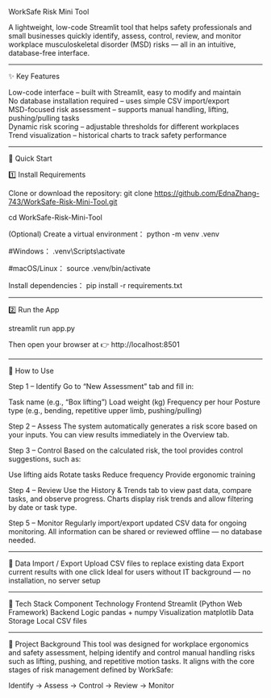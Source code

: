 WorkSafe Risk Mini Tool

A lightweight, low-code Streamlit tool that helps safety professionals and small businesses quickly identify, assess, control, review, and monitor workplace musculoskeletal disorder (MSD) risks — all in an intuitive, database-free interface.

---

✨ Key Features

Low-code interface – built with Streamlit, easy to modify and maintain  
No database installation required – uses simple CSV import/export  
MSD-focused risk assessment – supports manual handling, lifting, pushing/pulling tasks  
Dynamic risk scoring – adjustable thresholds for different workplaces  
Trend visualization – historical charts to track safety performance  

---

🚀 Quick Start

1️⃣ Install Requirements

Clone or download the repository:
git clone https://github.com/EdnaZhang-743/WorkSafe-Risk-Mini-Tool.git

cd WorkSafe-Risk-Mini-Tool

(Optional) Create a virtual environment：
python -m venv .venv

#Windows：
.venv\Scripts\activate

#macOS/Linux：
source .venv/bin/activate

Install dependencies：
pip install -r requirements.txt

---

2️⃣ Run the App

streamlit run app.py

Then open your browser at 👉 http://localhost:8501

---

🧭 How to Use

Step 1 – Identify
Go to “New Assessment” tab and fill in:

Task name (e.g., “Box lifting”)
Load weight (kg)
Frequency per hour
Posture type (e.g., bending, repetitive upper limb, pushing/pulling)

Step 2 – Assess
The system automatically generates a risk score based on your inputs.
You can view results immediately in the Overview tab.

Step 3 – Control
Based on the calculated risk, the tool provides control suggestions, such as:

Use lifting aids
Rotate tasks
Reduce frequency
Provide ergonomic training

Step 4 – Review
Use the History & Trends tab to view past data, compare tasks, and observe progress.
Charts display risk trends and allow filtering by date or task type.

Step 5 – Monitor
Regularly import/export updated CSV data for ongoing monitoring.
All information can be shared or reviewed offline — no database needed.

---

💾 Data Import / Export
Upload CSV files to replace existing data
Export current results with one click
Ideal for users without IT background — no installation, no server setup

---

🧩 Tech Stack
Component	Technology
Frontend	Streamlit (Python Web Framework)
Backend Logic	pandas + numpy
Visualization	matplotlib
Data Storage	Local CSV files

---

🧠 Project Background
This tool was designed for workplace ergonomics and safety assessment, helping identify and control manual handling risks such as lifting, pushing, and repetitive motion tasks.
It aligns with the core stages of risk management defined by WorkSafe:

Identify → Assess → Control → Review → Monitor
